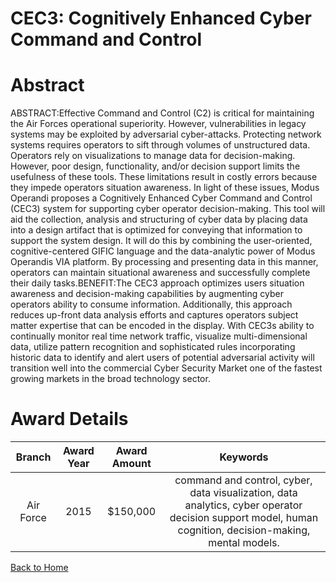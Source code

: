 
CEC3: Cognitively Enhanced Cyber Command and Control
====================================================

# Abstract


ABSTRACT:Effective Command and Control (C2) is critical for maintaining the Air Forces operational superiority. However, vulnerabilities in legacy systems may be exploited by adversarial cyber-attacks. Protecting network systems requires operators to sift through volumes of unstructured data. Operators rely on visualizations to manage data for decision-making. However, poor design, functionality, and/or decision support limits the usefulness of these tools. These limitations result in costly errors because they impede operators situation awareness. In light of these issues, Modus Operandi proposes a Cognitively Enhanced Cyber Command and Control (CEC3) system for supporting cyber operator decision-making. This tool will aid the collection, analysis and structuring of cyber data by placing data into a design artifact that is optimized for conveying that information to support the system design. It will do this by combining the user-oriented, cognitive-centered GIFIC language and the data-analytic power of Modus Operandis VIA platform. By processing and presenting data in this manner, operators can maintain situational awareness and successfully complete their daily tasks.BENEFIT:The CEC3 approach optimizes users situation awareness and decision-making capabilities by augmenting cyber operators ability to consume information. Additionally, this approach reduces up-front data analysis efforts and captures operators subject matter expertise that can be encoded in the display. With CEC3s ability to continually monitor real time network traffic, visualize multi-dimensional data, utilize pattern recognition and sophisticated rules incorporating historic data to identify and alert users of potential adversarial activity will transition well into the commercial Cyber Security Market one of the fastest growing markets in the broad technology sector.  

# Award Details

|Branch|Award Year|Award Amount|Keywords|
| :---: | :---: | :---: | :---: |
|Air Force|2015|$150,000|command and control, cyber, data visualization, data analytics, cyber operator decision support model, human cognition, decision-making, mental models.|
  
  


[Back to Home](https://github.com/chrischow/dod_sbir_awards/DJ/#1352)